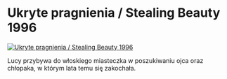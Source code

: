 Ukryte pragnienia / Stealing Beauty 1996 
=============
[![Ukryte pragnienia / Stealing Beauty 1996 ](http://vidos.pl/images/player.gif)](http://vidos.pl/ukryte-pragnienia-stealing-beauty-1996)

 Lucy przybywa do włoskiego miasteczka w poszukiwaniu ojca oraz chłopaka, w którym lata temu się zakochała.
